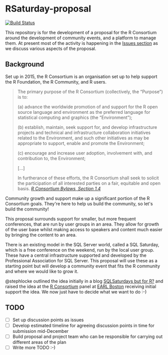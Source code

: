 # RSaturday-proposal
[![Build Status](https://travis-ci.org/stephlocke/RSaturday-proposal.svg?branch=master)](https://travis-ci.org/stephlocke/RSaturday-proposal)

This repository is for the development of a proposal for the R Consortium around the development of community events, and a platform to manage them. At present most of the activity is happening in the [Issues section](https://github.com/stephlocke/RSaturday-proposal/issues) as we discuss various aspects of the proposal.

## Background 
Set up in 2015, the R Consortium is an organisation set up to help support the R Foundation, the R Community, and R users.

> The primary purpose of the R Consortium (collectively, the “Purpose”) is to: 
>
>(a) advance the worldwide promotion of and support for the R open source language and environment as the preferred language for statistical computing and graphics (the “Environment”);
>
>(b) establish, maintain, seek support for, and develop infrastructure projects and technical and infrastructure collaboration initiatives related to the Environment, and such other initiatives as may be appropriate to support, enable and promote the Environment; 
>
>(c) encourage and increase user adoption, involvement with, and contribution to, the Environment; 
>
>[...]
>
>In furtherance of these efforts, the R Consortium shall seek to solicit the participation of all interested parties on a fair, equitable and open basis.
> *[R Consortium Bylaws, Section 1.4](https://www.r-consortium.org/about/governance/bylaws)*

Community growth and support make up a significant portion of the R Consortium goals. They're here to help us build the community, so let's build the community!

This proposal surrounds support for smaller, but more frequent conferences, that are run by user groups in an area. They allow for growth of the user base whilst making access to speakers and content much easier by bringing the content to an area.

There is an existing model in the SQL Server world, called a SQL Saturday, which is a free conference on the weekend, run by the local user group. These have a central infrastructure supported and developed by the Professional Association for SQL Server. This proposal will use these as a starting point but will develop a community event that fits the R community and where we would like to grow it.

@stephlocke outlined the idea initially in a blog [SQLSaturdays but for R?](http://itsalocke.com/sqlsaturdays-but-for-r/) and raised the idea at the [R Consortium](https://www.r-consortium.org/) panel at [EARL Boston](http://www.earl-conference.com/boston/agenda/) receiving initial support the idea. We now just have to decide what we want to do :-)

## TODO
 - [ ] Set up discussion points as issues
 - [ ] Develop estimated timeline for agreeing discussion points in time for submission mid-December
 - [ ] Build proposal and project team who can be responsible for carrying out different areas of the plan
 - [ ] Write more TODO :-)
